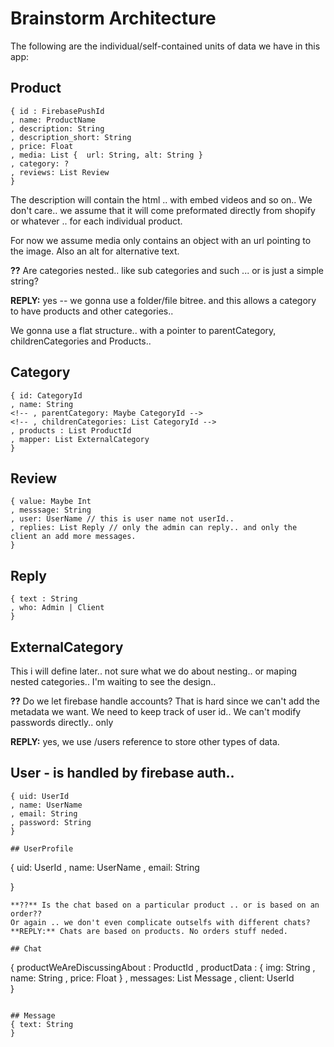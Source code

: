 # Brainstorm Architecture
The following are the individual/self-contained units of data we have in this app:

## Product
```
{ id : FirebasePushId
, name: ProductName
, description: String
, description_short: String
, price: Float
, media: List {  url: String, alt: String }
, category: ?
, reviews: List Review
}
```
The description will contain the html .. with embed videos and so on..
We don't care.. we assume that it will come preformated directly from shopify or whatever .. for each individual product.

For now we assume media only contains an object with an url pointing to the image.
Also an alt for alternative text.

**??** Are categories nested.. like sub categories and such ... or is just a simple string?

**REPLY:**  yes -- we gonna use a folder/file bitree. and this allows a category to have products and other categories..

We gonna use a flat structure.. with a pointer  to parentCategory, childrenCategories and Products..

## Category
```
{ id: CategoryId
, name: String
<!-- , parentCategory: Maybe CategoryId -->
<!-- , childrenCategories: List CategoryId -->
, products : List ProductId
, mapper: List ExternalCategory
}
```

## Review
```
{ value: Maybe Int
, messsage: String
, user: UserName // this is user name not userId..
, replies: List Reply // only the admin can reply.. and only the client an add more messages.
}
```

## Reply
```
{ text : String
, who: Admin | Client
}
```

## ExternalCategory
This i will define later.. not sure what we do about nesting.. or maping nested categories..
I'm waiting to see the design..

**??** Do we let firebase handle accounts?
That is hard since we can't add the metadata we want.
We need to keep track of user id..
We can't modify passwords directly.. only

**REPLY:** yes, we use /users reference to store other types of data.


## User - is handled by firebase auth..
```
{ uid: UserId
, name: UserName
, email: String
, password: String
}

## UserProfile
```
{ uid: UserId
, name: UserName
, email: String
<!-- , allChats: List Chat -->
}
```
**??** Is the chat based on a particular product .. or is based on an order??
Or again .. we don't even complicate outselfs with different chats?
**REPLY:** Chats are based on products. No orders stuff neded.

## Chat
```
{ productWeAreDiscussingAbout : ProductId
, productData : {
    img: String
    , name: String
    , price: Float
  }
, messages: List Message
, client: UserId  
}
```

## Message
{ text: String
}
